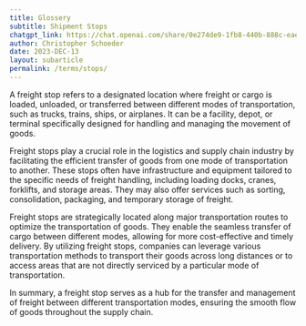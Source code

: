 ```yaml
---
title: Glossery
subtitle: Shipment Stops
chatgpt_link: https://chat.openai.com/share/0e274de9-1fb8-440b-888c-eae48da8e731
author: Christopher Schoeder
date: 2023-DEC-13
layout: subarticle
permalink: /terms/stops/
---
```


A freight stop refers to a designated location where freight or cargo is loaded, unloaded, or transferred between different modes of transportation, such as trucks, trains, ships, or airplanes. It can be a facility, depot, or terminal specifically designed for handling and managing the movement of goods.

Freight stops play a crucial role in the logistics and supply chain industry by facilitating the efficient transfer of goods from one mode of transportation to another. These stops often have infrastructure and equipment tailored to the specific needs of freight handling, including loading docks, cranes, forklifts, and storage areas. They may also offer services such as sorting, consolidation, packaging, and temporary storage of freight.

Freight stops are strategically located along major transportation routes to optimize the transportation of goods. They enable the seamless transfer of cargo between different modes, allowing for more cost-effective and timely delivery. By utilizing freight stops, companies can leverage various transportation methods to transport their goods across long distances or to access areas that are not directly serviced by a particular mode of transportation.

In summary, a freight stop serves as a hub for the transfer and management of freight between different transportation modes, ensuring the smooth flow of goods throughout the supply chain.
